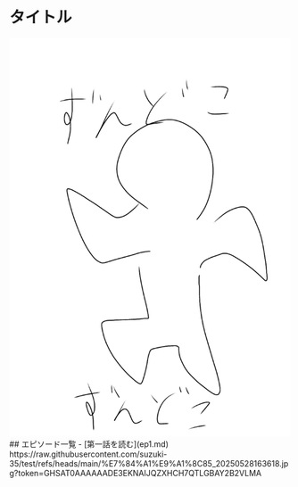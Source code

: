 # タイトル

<img src="https://raw.githubusercontent.com/suzuki-35/test/refs/heads/main/%E7%84%A1%E9%A1%8C85_20250531102709.jpg?token=GHSAT0AAAAAADE3EKNBECDTPRJQGGDFWJPY2B2VF7A" alt="トップ絵" width="600">
## エピソード一覧
- [第一話を読む](ep1.md)
https://raw.githubusercontent.com/suzuki-35/test/refs/heads/main/%E7%84%A1%E9%A1%8C85_20250528163618.jpg?token=GHSAT0AAAAAADE3EKNAIJQZXHCH7QTLGBAY2B2VLMA
